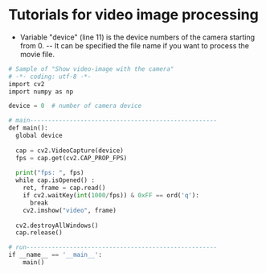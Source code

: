 # Tutorials for video image processing

- Variable "device" (line 11)  is the device numbers of the camera starting from 0. 
-- It can be specified the file name if you want to process the movie file.

```python
# Sample of "Show video-image with the camera"
# -*- coding: utf-8 -*-
import cv2
import numpy as np

device = 0  # number of camera device

# main----------------------------------------------------
def main():
  global device
  
  cap = cv2.VideoCapture(device)
  fps = cap.get(cv2.CAP_PROP_FPS)
  
  print("fps: ", fps)
  while cap.isOpened() :
    ret, frame = cap.read()
    if cv2.waitKey(int(1000/fps)) & 0xFF == ord('q'):
      break
    cv2.imshow("video", frame)
  
  cv2.destroyAllWindows()
  cap.release()

# run-----------------------------------------------------
if __name__ == '__main__':
    main()
```
